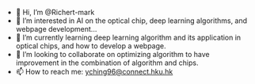 - 👋 Hi, I’m @Richert-mark
- 👀 I’m interested in AI on the optical chip, deep learning algorithms, and webpage development...
- 🌱 I’m currently learning deep learning algorithm and its application in optical chips, and how to develop a webpage.
- 💞️ I’m looking to collaborate on optimizing algorithm to have improvement in the combination of algorithm and chips.
- 📫 How to reach me: yching96@connect.hku.hk

<!---
Richert-mark/Richert-mark is a ✨ special ✨ repository because its `README.md` (this file) appears on your GitHub profile.
You can click the Preview link to take a look at your changes.
--->
